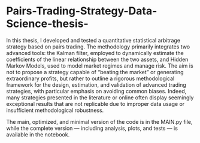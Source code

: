 # Pairs-Trading-Strategy-Data-Science-thesis-



In this thesis, I developed and tested a quantitative statistical arbitrage strategy based on pairs trading.
The methodology primarily integrates two advanced tools: the Kalman filter, employed to dynamically estimate the coefficients of the linear relationship between the two assets, and Hidden Markov Models, used to model market regimes and manage risk.
The aim is not to propose a strategy capable of “beating the market” or generating extraordinary profits, but rather to outline a rigorous methodological framework for the design, estimation, and validation of advanced trading strategies, with particular emphasis on avoiding common biases. Indeed, many strategies presented in the literature or online often display seemingly exceptional results that are not replicable due to improper data usage or insufficient methodological robustness.

The main, optimized, and minimal version of the code is in the MAIN.py file, while the complete version — including analysis, plots, and tests — is available in the notebook.
